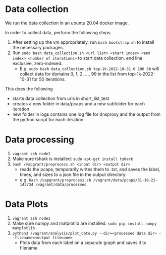 # Data collection 

We run the data collection in an ubuntu 20.04 docker image.

In order to collect data, perform the following steps:
1. After setting up the vm appropriately, run `bash bootstrap.sh` to install the necessary packages.
2. Run `sudo bash data_collection.sh <url list> <start index> <end index> <number of iterations>` to start data collection. end line exclusive, zero-indexed.
   - E.g. `sudo bash data_collection.sh top-1k-2022-10-31 0 100 50` will collect data for domains 0, 1, 2, ..., 99 in the list from top-1k-2022-10-31 for 50 iterations.

<!--1. Install VirtualBox.
1. Install Vagrant.
2. Run the command `vagrant up` (should be run from inside the vagrant folder).
3. Log into the VM with the command `vagrant ssh node1`.
4. Run the following command to kick off the experiment: `bash /vagrant/data_collection.sh`.-->

This does the following
- starts data collection from urls in short_list_test
- creates a new folder in data/pcaps and a new subfolder for each iteration
- new folder in logs contains one log file for dnsproxy and the output from the python script for each iteration

# Data processing
1. `vagrant ssh node1`
2. Make sure tshark is installed: `sudo apt-get install tshark`
3. `bash /vapgrant/preprocess.sh <input dir> <output dir>`
   - reads the pcaps, temporarily writes them to .txt, and saves the label, times, and sizes to a json file in the output directory
   - e.g. `bash /vapgrant/preprocess.sh /vagrant/data/pcaps/31-10-22-145734 /vagrant/data/processed`

# Data Plots
1. `vagrant ssh node1`
2. Make sure numpy and matplotlib are installed: `sudo pip install numpy matplotlib`
3. `python3 /vagrant/analysis/plot_data.py --dir=<processed data dir> --filename=<output filename>`
   - Plots data from each label on a separate graph and saves it to filename